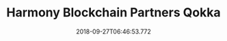 ---
templateKey: partner-member
name: Qokka
title: Harmony Blockchain Partners Qokka
feature: Machine learning predictions
web: 'https://qokka.ai/'
logo: /images/partners/Harmony-Blockchain-Partner-Qokka.png
date: 2018-09-27T06:46:53.772
---